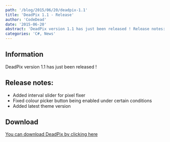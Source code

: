 ```yaml
---
path: '/blog/2015/06/20/deadpix-1.1'
title: 'DeadPix 1.1 - Release'
author: 'CodeDead'
date: '2015-06-20'
abstract: 'DeadPix version 1.1 has just been released ! Release notes: Added interval slider for pixel fixer Fixed colour picker button being enabled under certain conditions Added latest theme version Click here to download the latest...'
categories: 'C#, News'
---
```


## Information

DeadPix version 1.1 has just been released !

## Release notes:

- Added interval slider for pixel fixer
- Fixed colour picker button being enabled under certain conditions
- Added latest theme version

## Download

<a href="/software/deadpix">You can download DeadPix by clicking here</a>

